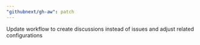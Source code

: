 ```yaml
---
"githubnext/gh-aw": patch
---
```


Update workflow to create discussions instead of issues and adjust related configurations
